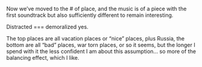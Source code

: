 Now we’ve moved to the # of place, and the music is of a piece with the first soundtrack but also sufficiently different to remain interesting.

Distracted === demoralized yes. 

The top places are all vacation places or “nice” places, plus Russia, the bottom are all “bad” places, war torn places, or so it seems, but the longer I spend with it the less confident I am about this assumption… so more of the balancing effect, which I like. 